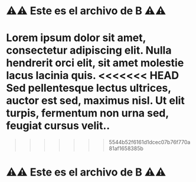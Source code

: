 # ⚠️⚠️ Este es el archivo de **B** ⚠️⚠️

Lorem ipsum dolor sit amet, consectetur adipiscing elit.
Nulla hendrerit orci elit, sit amet molestie lacus lacinia quis.
<<<<<<< HEAD
Sed pellentesque lectus ultrices, auctor est sed, maximus nisl.
Ut elit turpis, fermentum non urna sed, feugiat cursus velit..
=======
>>>>>>> 5544b52f6161d1dcec07b76f770a81af1658385b

# ⚠️⚠️ Este es el archivo de **B** ⚠️⚠️
